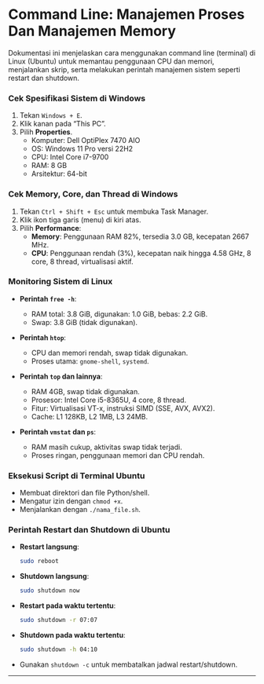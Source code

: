 # Command Line: Manajemen Proses Dan Manajemen Memory

Dokumentasi ini menjelaskan cara menggunakan command line (terminal) di Linux (Ubuntu) untuk memantau penggunaan CPU dan memori, menjalankan skrip, serta melakukan perintah manajemen sistem seperti restart dan shutdown.

### Cek Spesifikasi Sistem di Windows
1. Tekan `Windows + E`.
2. Klik kanan pada “This PC”.
3. Pilih **Properties**.
   - Komputer: Dell OptiPlex 7470 AIO
   - OS: Windows 11 Pro versi 22H2
   - CPU: Intel Core i7-9700
   - RAM: 8 GB
   - Arsitektur: 64-bit

### Cek Memory, Core, dan Thread di Windows
1. Tekan `Ctrl + Shift + Esc` untuk membuka Task Manager.
2. Klik ikon tiga garis (menu) di kiri atas.
3. Pilih **Performance**:
   - **Memory**: Penggunaan RAM 82%, tersedia 3.0 GB, kecepatan 2667 MHz.
   - **CPU**: Penggunaan rendah (3%), kecepatan naik hingga 4.58 GHz, 8 core, 8 thread, virtualisasi aktif.

### Monitoring Sistem di Linux

- **Perintah `free -h`**:
  - RAM total: 3.8 GiB, digunakan: 1.0 GiB, bebas: 2.2 GiB.
  - Swap: 3.8 GiB (tidak digunakan).

- **Perintah `htop`**:
  - CPU dan memori rendah, swap tidak digunakan.
  - Proses utama: `gnome-shell`, `systemd`.

- **Perintah `top` dan lainnya**:
  - RAM 4GB, swap tidak digunakan.
  - Prosesor: Intel Core i5-8365U, 4 core, 8 thread.
  - Fitur: Virtualisasi VT-x, instruksi SIMD (SSE, AVX, AVX2).
  - Cache: L1 128KB, L2 1MB, L3 24MB.

- **Perintah `vmstat` dan `ps`**:
  - RAM masih cukup, aktivitas swap tidak terjadi.
  - Proses ringan, penggunaan memori dan CPU rendah.

### Eksekusi Script di Terminal Ubuntu
- Membuat direktori dan file Python/shell.
- Mengatur izin dengan `chmod +x`.
- Menjalankan dengan `./nama_file.sh`.

### Perintah Restart dan Shutdown di Ubuntu

- **Restart langsung**:
  ```bash
  sudo reboot
  ```

- **Shutdown langsung**:
  ```bash
  sudo shutdown now
  ```

- **Restart pada waktu tertentu**:
  ```bash
  sudo shutdown -r 07:07
  ```

- **Shutdown pada waktu tertentu**:
  ```bash
  sudo shutdown -h 04:10
  ```
- Gunakan `shutdown -c` untuk membatalkan jadwal restart/shutdown.

---

